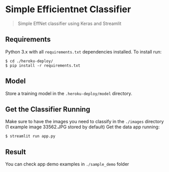 ﻿
# Simple Efficientnet Classifier
>Simple EffNet classifier using Keras and Streamlit

## Requirements
Python 3.x with all `requirements.txt` dependencies installed. To install run:

    $ cd ./heroku-deploy/
    $ pip install -r requirements.txt

## Model
Store a training model in the `.heroku-deploy/model` directory.

## Get the Classifier Running
Make sure to have the images you need to classify in the `./images` directory 
(1 example image 33562.JPG stored by default)
Get the data app running:

    $ streamlit run app.py

## Result
You can check app demo examples in `./sample_demo` folder


